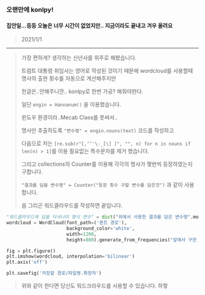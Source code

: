 ### 오랜만에 konlpy!
#### 집안일...등등 오늘은 너무 시간이 없었지만.. 지금이라도 끝내고 겨우 올려요
> 2021/1/1
---
> 가장 편하게? 생각하는 신년사를 위주로 해봤습니다.
>
> 트럼트 대통령 취임사는 영어로 작성된 것이기 때문에 wordcloud를 사용할때 명사의 출현 횟수를 자동으로 계산해주지만
>
> 한글은..안해주니깐.. konlpy로 한번 가공? 해줘야한다.
>
> 일단 ```engin = Hannanum()``` 을 이용했습니다.
>
> 윈도우 환경이라..Mecab Class를 못써서..
>
> 명사만 추출하도록 ```"변수명" = engin.nouns(text)``` 코드를 작성하고
>
> 다음으로 저는 ```[re.sub(r"[,‘’'\-_[\] ]", "", n) for n in nouns if len(n) > 1]```를 이용 필요없는 특수문자를 제거 했습니다.
>
> 그리고 collections의 Counter를 이용해 각각의 명사가 몇번씩 등장하였는지 구합니다.
>
> ```"결과를 담을 변수명" = Counter("등장 횟수 구할 변수를 담은것")``` 과 같이 사용합니다.
>
> 음 그리곤 워드클라우드를 작성하면 끝입니다.
>
```Python
"워드클라우드에 담을 딕셔너리 형식 변수" = dict("위에서 사용한 결과를 담은 변수명".most_common("구할 갯수"))
wordcloud = WordCloud(font_path=('폰트 경로'),
                      background_color='white',
                      width=1200,
                      height=800).generate_from_frequencies("앞에서 구한 워드클라우드에 담을 딕셔너리 형식 변수")

fig = plt.figure()
plt.imshow(wordcloud, interpolation='bilinear')
plt.axis('off')

plt.savefig('저장할 경로/파일명.확장자')
```
>
> 위와 같이 한다면 당신도 워드크라우드를 사용할 수 있습니다. 하핳
